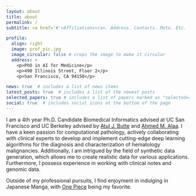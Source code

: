 ```yaml
---
layout: about
title: about
permalink: /
subtitle: <a href='#'>Affiliations</a>. Address. Contacts. Moto. Etc.

profile:
  align: right
  image: prof_pic.jpg
  image_circular: false # crops the image to make it circular
  address: >
    <p>PhD in AI for Medicine</p>
    <p>490 Illinois Street, Floor 2</p>
    <p>San Francisco, CA 94158</p>

news: true  # includes a list of news items
latest_posts: true  # includes a list of the newest posts
selected_papers: true # includes a list of papers marked as "selected={true}"
social: true  # includes social icons at the bottom of the page
---
```


I am a 4th year Ph.D. Candidate Biomedical Informatics advised  at UC San Francisco and UC Berkeley advised by
[Atul J. Butte](https://en.wikipedia.org/wiki/Atul_Butte) and [Ahmed M. Alaa](https://ahmedmalaa.github.io). I have a keen passion for computational pathology, actively collaborating with clinical experts to develop and implement cutting-edge deep learning algorithms for the diagnosis and characterization of hematology malignancies. Additionally, I am intrigued by the field of synthetic data generation, which allows me to create realistic data for various applications. Furthermore, I possess experience in working with clinical notes and genomic data. 

Outside of my professional pursuits, I find enjoyment in indulging in Japanese Manga, with [One Piece](https://en.wikipedia.org/wiki/One_Piece) being my favorite. 
